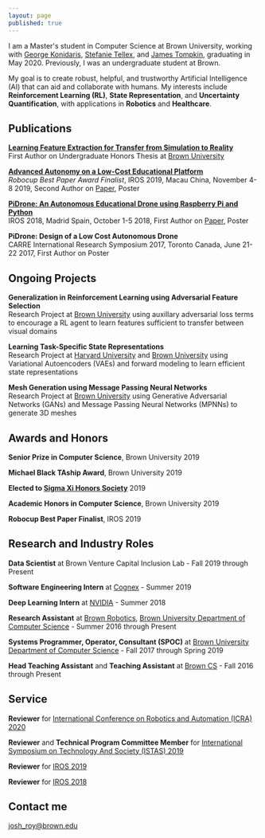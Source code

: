 ```yaml
---
layout: page
published: true
---
```


I am a Master's student in Computer Science at Brown University, working with [George Konidaris](https://cs.brown.edu/people/gdk/), [Stefanie Tellex](https://cs.brown.edu/people/stellex/), and [James Tompkin](http://jamestompkin.com/), graduating in May 2020. Previously, I was an undergraduate student at Brown.

My goal is to create robust, helpful, and trustworthy Artificial Intelligence (AI) that can aid and collaborate with humans. My interests include **Reinforcement Learning (RL)**, **State Representation**, and **Uncertainty Quantification**, with applications in **Robotics** and **Healthcare**.

## Publications

[**Learning Feature Extraction for Transfer from Simulation to Reality**](https://cs.brown.edu/research/pubs/theses/ugrad/2019/roy.josh.pdf) 
<br>
   First Author on Undergraduate Honors Thesis at [Brown University](https://brown.edu)

[**Advanced Autonomy on a Low-Cost Educational Platform**](https://arxiv.org/abs/1910.03516) 
<br>
   *Robocup Best Paper Award Finalist*, IROS 2019, Macau China, November 4-8 2019, Second Author on [Paper](https://arxiv.org/pdf/1910.03516.pdf), Poster

[**PiDrone: An Autonomous Educational Drone using Raspberry Pi and Python**](https://ieeexplore.ieee.org/abstract/document/8593943) 
<br>
   IROS 2018, Madrid Spain, October 1-5 2018, First Author on [Paper](http://h2r.cs.brown.edu/wp-content/uploads/pidrone18.pdf), Poster

**PiDrone: Design of a Low Cost Autonomous Drone**
<br>
   CARRE International Research Symposium 2017, Toronto Canada, June 21-22 2017, First Author on Poster
   

## Ongoing Projects

**Generalization in Reinforcement Learning using Adversarial Feature Selection**
<br>
  Research Project at [Brown University](https://brown.edu) using auxillary adversarial loss terms to encourage a RL agent to learn features sufficient to transfer between visual domains

**Learning Task-Specific State Representations**
<br>
  Research Project at [Harvard University](https://harvard.edu) and [Brown University](https://brown.edu) using Variational Autoencoders (VAEs) and forward modeling to learn efficient state representations

**Mesh Generation using Message Passing Neural Networks**
<br>
  Research Project at [Brown University](https://brown.edu) using Generative Adversarial Networks (GANs) and Message Passing Neural Networks (MPNNs) to generate 3D meshes

## Awards and Honors

**Senior Prize in Computer Science**, Brown University 2019

**Michael Black TAship Award**, Brown University 2019

**Elected to [Sigma Xi Honors Society](https://www.sigmaxi.org/)** 2019

**Academic Honors in Computer Science**, Brown University 2019

**Robocup Best Paper Finalist**, IROS 2019

## Research and Industry Roles

**Data Scientist** at Brown Venture Capital Inclusion Lab - Fall 2019 through Present

**Software Engineering Intern** at [Cognex](http://cognex.com) - Summer 2019

**Deep Learning Intern** at [NVIDIA](http://nvidia.com) - Summer 2018

**Research Assistant** at [Brown Robotics](http://robotics.cs.brown.edu), [Brown University Department of Computer Science](http://cs.brown.edu) - Summer 2016 through Present

**Systems Programmer, Operator, Consultant (SPOC)** at [Brown University Department of Computer Science](http://cs.brown.edu) - Fall 2017 through Spring 2019

**Head Teaching Assistant** and **Teaching Assistant** at [Brown CS](http://cs.brown.edu) - Fall 2016 through Present

## Service

**Reviewer** for [International Conference on Robotics and Automation (ICRA) 2020](https://icra2020.org/)

**Reviewer** and **Technical Program Committee Member** for [International Symposium on Technology And Society (ISTAS) 2019](https://attend.ieee.org/istas-2019/)

**Reviewer** for [IROS 2019](https://www.iros2019.org/)

**Reviewer** for [IROS 2018](https://www.iros2018.org/)


## Contact me

[josh_roy@brown.edu](mailto:josh_roy@brown.edu)

